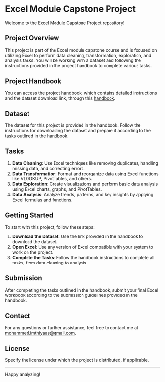 # Excel Module Capstone Project

Welcome to the Excel Module Capstone Project repository!

## Project Overview

This project is part of the Excel module capstone course and is focused on utilizing Excel to perform data cleaning, transformation, exploration, and analysis tasks. You will be working with a dataset and following the instructions provided in the project handbook to complete various tasks.

## Project Handbook

You can access the project handbook, which contains detailed instructions and the dataset download link, through this [handbook](https://example.com/your-handbook-link).

## Dataset

The dataset for this project is provided in the handbook. Follow the instructions for downloading the dataset and prepare it according to the tasks outlined in the handbook.

## Tasks

1. **Data Cleaning**: Use Excel techniques like removing duplicates, handling missing data, and correcting errors.
2. **Data Transformation**: Format and reorganize data using Excel functions like VLOOKUP, PivotTables, and others.
3. **Data Exploration**: Create visualizations and perform basic data analysis using Excel charts, graphs, and PivotTables.
4. **Data Analysis**: Analyze trends, patterns, and key insights by applying Excel formulas and functions.

## Getting Started

To start with this project, follow these steps:

1. **Download the Dataset**: Use the link provided in the handbook to download the dataset.
2. **Open Excel**: Use any version of Excel compatible with your system to work on the project.
3. **Complete the Tasks**: Follow the handbook instructions to complete all tasks, from data cleaning to analysis.

## Submission

After completing the tasks outlined in the handbook, submit your final Excel workbook according to the submission guidelines provided in the handbook.

## Contact

For any questions or further assistance, feel free to contact me at [mohammed.imthiyaas@gmail.com](mailto:mohammed.imthiyaas@gmail.com).

## License

Specify the license under which the project is distributed, if applicable.

---

Happy analyzing!

